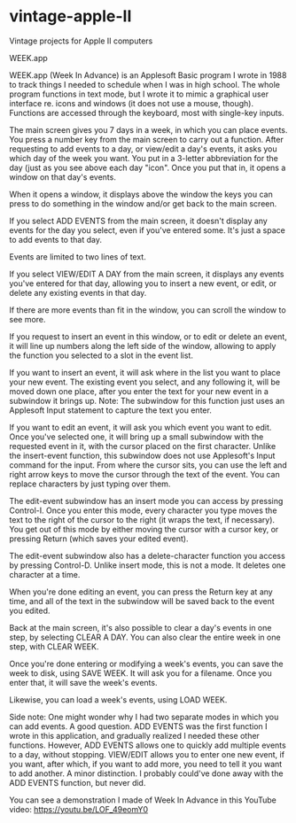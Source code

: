 # vintage-apple-II
Vintage projects for Apple II computers

WEEK.app

WEEK.app (Week In Advance) is an Applesoft Basic program I wrote in 1988 to track things I needed to schedule when I was in high school. The whole program functions in text mode, but I wrote it to mimic a graphical user interface re. icons and windows (it does not use a mouse, though). Functions are accessed through the keyboard, most with single-key inputs.

The main screen gives you 7 days in a week, in which you can place events. You press a number key from the main screen to carry out a function. After requesting to add events to a day, or view/edit a day's events, it asks you which day of the week you want. You put in a 3-letter abbreviation for the day (just as you see above each day "icon". Once you put that in, it opens a window on that day's events.

When it opens a window, it displays above the window the keys you can press to do something in the window and/or get back to the main screen.

If you select ADD EVENTS from the main screen, it doesn't display any events for the day you select, even if you've entered some. It's just a space to add events to that day.

Events are limited to two lines of text.

If you select VIEW/EDIT A DAY from the main screen, it displays any events you've entered for that day, allowing you to insert a new event, or edit, or delete any existing events in that day.

If there are more events than fit in the window, you can scroll the window to see more.

If you request to insert an event in this window, or to edit or delete an event, it will line up numbers along the left side of the window, allowing to apply the function you selected to a slot in the event list.

If you want to insert an event, it will ask where in the list you want to place your new event. The existing event you select, and any following it, will be moved down one place, after you enter the text for your new event in a subwindow it brings up. Note: The subwindow for this function just uses an Applesoft Input statement to capture the text you enter.

If you want to edit an event, it will ask you which event you want to edit. Once you've selected one, it will bring up a small subwindow with the requested event in it, with the cursor placed on the first character. Unlike the insert-event function, this subwindow does not use Applesoft's Input command for the input. From where the cursor sits, you can use the left and right arrow keys to move the cursor through the text of the event. You can replace characters by just typing over them.

The edit-event subwindow has an insert mode you can access by pressing Control-I. Once you enter this mode, every character you type moves the text to the right of the cursor to the right (it wraps the text, if necessary). You get out of this mode by either moving the cursor with a cursor key, or pressing Return (which saves your edited event).

The edit-event subwindow also has a delete-character function you access by pressing Control-D. Unlike insert mode, this is not a mode. It deletes one character at a time.

When you're done editing an event, you can press the Return key at any time, and all of the text in the subwindow will be saved back to the event you edited.

Back at the main screen, it's also possible to clear a day's events in one step, by selecting CLEAR A DAY. You can also clear the entire week in one step, with CLEAR WEEK.

Once you're done entering or modifying a week's events, you can save the week to disk, using SAVE WEEK. It will ask you for a filename. Once you enter that, it will save the week's events.

Likewise, you can load a week's events, using LOAD WEEK.

Side note: One might wonder why I had two separate modes in which you can add events. A good question. ADD EVENTS was the first function I wrote in this application, and gradually realized I needed these other functions. However, ADD EVENTS allows one to quickly add multiple events to a day, without stopping. VIEW/EDIT allows you to enter one new event, if you want, after which, if you want to add more, you need to tell it you want to add another. A minor distinction. I probably could've done away with the ADD EVENTS function, but never did.

You can see a demonstration I made of Week In Advance in this YouTube video: https://youtu.be/LOF_49eomY0
